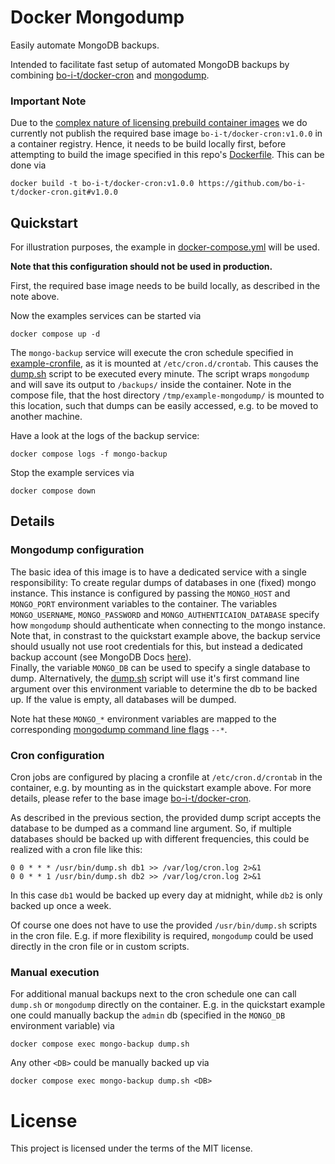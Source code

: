 # Docker Mongodump

Easily automate MongoDB backups.

Intended to facilitate fast setup of automated MongoDB backups by combining [bo-i-t/docker-cron](https://github.com/bo-i-t/docker-cron)
and [mongodump](https://www.mongodb.com/docs/database-tools/mongodump/).

### Important Note  
Due to the [complex nature of licensing prebuild container images](https://www.linuxfoundation.org/resources/publications/docker-containers-what-are-the-open-source-licensing-considerations) we do currently not publish the required base image `bo-i-t/docker-cron:v1.0.0`
in a container registry.
Hence, it needs to be build locally first, before attempting to build the image specified in this repo's [Dockerfile](./Dockerfile). This can be done via
```
docker build -t bo-i-t/docker-cron:v1.0.0 https://github.com/bo-i-t/docker-cron.git#v1.0.0
```

## Quickstart

For illustration purposes, the example in [docker-compose.yml](./docker-compose.yml) will be used.

**Note that this configuration should not be used in production.**

First, the required base image needs to be build locally, as described in the note above.

Now the examples services can be started via
```
docker compose up -d
```

The `mongo-backup` service will execute the cron schedule specified in [example-cronfile](./example-cronfile), as it is mounted at `/etc/cron.d/crontab`.
This causes the [dump.sh](./dump.sh) script to be executed every minute. The script wraps `mongodump` and will save its output to `/backups/` inside
the container. Note in the compose file, that the host directory `/tmp/example-mongodump/` is mounted to this location, such that dumps can be easily accessed,
e.g. to be moved to another machine.

Have a look at the logs of the backup service:
```
docker compose logs -f mongo-backup
```

Stop the example services via
```
docker compose down
```

## Details

### Mongodump configuration

The basic idea of this image is to have a dedicated service with a single responsibility: To create regular dumps of databases in one (fixed) mongo instance.
This instance is configured by passing the `MONGO_HOST` and `MONGO_PORT` environment variables to the container. The variables `MONGO_USERNAME`, `MONGO_PASSWORD` and `MONGO_AUTHENTICAION_DATABASE` specify how `mongodump` should authenticate when connecting to the mongo instance. Note that, in constrast to the quickstart example above,
the backup service should usually not use root credentials for this, but instead a dedicated backup account (see MongoDB Docs [here](https://www.mongodb.com/docs/manual/reference/built-in-roles/#mongodb-authrole-backup)).  
Finally, the variable `MONGO_DB` can be used to specify a single database to dump. Alternatively, the [dump.sh](./dump.sh) script will use it's first command line
argument over this environment variable to determine the db to be backed up. If the value is empty, all databases will be dumped.

Note hat these `MONGO_*` environment variables are mapped to the corresponding [mongodump command line flags](https://www.mongodb.com/docs/database-tools/mongodump/#options) `--*`.

### Cron configuration

Cron jobs are configured by placing a cronfile at `/etc/cron.d/crontab` in the container, e.g. by mounting as in the quickstart example above. For more details, please refer to the base image [bo-i-t/docker-cron](https://github.com/bo-i-t/docker-cron).

As described in the previous section, the provided dump script accepts the database to be dumped as a command line argument. So, if multiple databases should be backed up with different frequencies, this could be realized with a cron file like this: 
```
0 0 * * * /usr/bin/dump.sh db1 >> /var/log/cron.log 2>&1
0 0 * * 1 /usr/bin/dump.sh db2 >> /var/log/cron.log 2>&1
```
In this case `db1` would be backed up every day at midnight, while `db2` is only backed up once a week.

Of course one does not have to use the provided `/usr/bin/dump.sh` scripts in the cron file. E.g. if more flexibility is required, `mongodump` could be used directly in the cron file or in custom scripts.

### Manual execution

For additional manual backups next to the cron schedule one can call `dump.sh` or `mongodump` directly on the container. E.g. in the quickstart example one could manually backup the `admin` db (specified in the `MONGO_DB` environment variable) via
```
docker compose exec mongo-backup dump.sh
```
Any other `<DB>` could be manually backed up via
```
docker compose exec mongo-backup dump.sh <DB>
```

# License

This project is licensed under the terms of the MIT license.